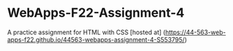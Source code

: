 # WebApps-F22-Assignment-4
A practice assignment for HTML with CSS
[hosted at] (https://44-563-web-apps-f22.github.io/44563-webapps-assignment-4-S553795/)